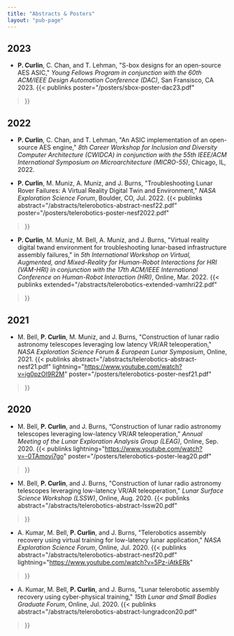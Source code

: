 ```yaml
---
title: "Abstracts & Posters"
layout: "pub-page"
---
```


<!-- Full list of abstracts and posters -->

## 2023

- **P. Curlin**, C. Chan, and T. Lehman, "S-box designs for an open-source AES ASIC," *Young Fellows Program in conjunction with the 60th ACM/IEEE Design Automation Conference (DAC)*, San Fransisco, CA 2023.
{{< publinks
    poster="/posters/sbox-poster-dac23.pdf"
>}}

## 2022

- **P. Curlin**, C. Chan, and T. Lehman, "An ASIC implementation of an open-source AES engine," *8th Career Workshop for Inclusion and Diversity Computer Architecture (CWIDCA) in conjunction with the 55th IEEE/ACM International Symposium on Microarchitecture (MICRO-55)*, Chicago, IL, 2022.

- **P. Curlin**, M. Muniz, A. Muniz, and J. Burns, "Troubleshooting Lunar Rover Failures: A Virtual Reality Digital Twin
and Environment," *NASA Exploration Science Forum*, Boulder, CO, Jul. 2022.
{{< publinks
    abstract="/abstracts/telerobotics-abstract-nesf22.pdf"
    poster="/posters/telerobotics-poster-nesf2022.pdf"
>}}

- **P. Curlin**, M. Muniz, M. Bell, A. Muniz, and J. Burns, "Virtual reality digital twand environment for troubleshooting lunar-based infrastructure assembly failures," in *5th International Workshop on Virtual, Augmented, and Mixed-Reality for Human-Robot Interactions for HRI (VAM-HRI) in conjunction with the 17th ACM/IEEE International Conference on Human-Robot Interaction (HRI)*, Online, Mar. 2022.
{{< publinks
    extended="/abstracts/telerobotics-extended-vamhri22.pdf"
>}}

## 2021

- M. Bell, **P. Curlin**, M. Muniz, and J. Burns, "Construction of lunar radio astronomy telescopes leveraging low latency VR/AR teleoperation," *NASA Exploration Science Forum & European Lunar Symposium*, Online, 2021.
{{< publinks
    abstract="/abstracts/telerobotics-abstract-nesf21.pdf"
    lightning="https://www.youtube.com/watch?v=ig0pzOI9R2M"
    poster="/posters/telerobotics-poster-nesf21.pdf"
>}}

## 2020

- M. Bell, **P. Curlin**, and J. Burns, “Construction of lunar radio astronomy telescopes leveraging low-latency
VR/AR teleoperation,” *Annual Meeting of the Lunar Exploration Analysis Group (LEAG)*, Online, Sep. 2020.
{{< publinks
    lightning="https://www.youtube.com/watch?v=-0TAmoyi7go"
    poster="/posters/telerobotics-poster-leag20.pdf"
>}} 

- M. Bell, **P. Curlin**, and J. Burns, "Construction of lunar radio astronomy telescopes leveraging low-latency
VR/AR teleoperation," *Lunar Surface Science Workshop (LSSW)*, Online, Aug. 2020.
{{< publinks
    abstract="/abstracts/telerobotics-abstract-lssw20.pdf"
>}} 

- A. Kumar, M. Bell, **P. Curlin**, and J. Burns, "Telerobotics assembly recovery using virtual training for low-latency lunar
application," *NASA Exploration Science Forum*, Online, Jul. 2020.
{{< publinks
    abstract="/abstracts/telerobotics-abstract-nesf20.pdf"
    lightning="https://www.youtube.com/watch?v=5Pz-iAtkERk"
>}} 

- A. Kumar, M. Bell, **P. Curlin**, and J. Burns, "Lunar telerobotic assembly recovery using cyber-physical training," *15th Lunar and Small Bodies Graduate Forum*, Online, Jul. 2020.
{{< publinks
    abstract="/abstracts/telerobotics-abstract-lungradcon20.pdf"
>}} 
